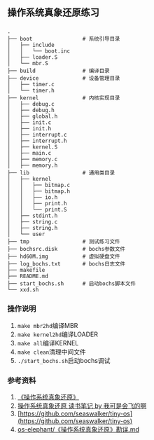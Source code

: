 
## 操作系统真象还原练习

### 

```text
.
├── boot                # 系统引导目录
│   ├── include
│   │   └── boot.inc
│   ├── loader.S
│   └── mbr.S
├── build               # 编译目录
├── device              # 设备管理目录
│   ├── timer.c
│   └── timer.h
├── kernel              # 内核实现目录
│   ├── debug.c
│   ├── debug.h
│   ├── global.h
│   ├── init.c
│   ├── init.h
│   ├── interrupt.c
│   ├── interrupt.h
│   ├── kernel.S
│   ├── main.c
│   ├── memory.c
│   ├── memory.h
├── lib                 # 通用类目录
│   ├── kernel
│   │   ├── bitmap.c
│   │   ├── bitmap.h
│   │   ├── io.h
│   │   ├── print.h
│   │   └── print.S
│   ├── stdint.h
│   ├── string.c
│   ├── string.h
│   └── user
├── tmp                 # 测试练习文件
├── bochsrc.disk        # bochs参数文件
├── hd60M.img           # 虚拟硬盘文件
├── log_bochs.txt       # bochs日志文件
├── makefile
├── README.md
├── start_bochs.sh      # 启动bochs脚本文件
└── xxd.sh
```

### 操作说明

1. `make mbr2hd`编译MBR
1. `make kernel2hd`编译LOADER
2. `make all`编译KERNEL
3. `make clean`清理中间文件
4. `./start_bochs.sh`启动bochs调试

### 参考资料

1. [《操作系统真象还原》](https://github.com/yifengyou/os-elephant)
2. [操作系统真象还原 读书笔记 by 我可是会飞的啊](https://www.kn0sky.com/tags/%E6%93%8D%E4%BD%9C%E7%B3%BB%E7%BB%9F%E7%9C%9F%E8%B1%A1%E8%BF%98%E5%8E%9F)
3. [https://github.com/seaswalker/tiny-os](https://github.com/seaswalker/tiny-os)
4. [os-elephant/《操作系统真象还原》勘误.md](https://github.com/yifengyou/os-elephant/blob/master/doc/%E3%80%8A%E6%93%8D%E4%BD%9C%E7%B3%BB%E7%BB%9F%E7%9C%9F%E8%B1%A1%E8%BF%98%E5%8E%9F%E3%80%8B%E5%8B%98%E8%AF%AF.md)